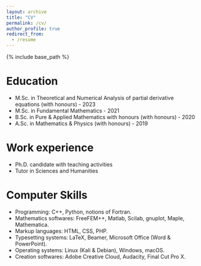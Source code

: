 ```yaml
---
layout: archive
title: "CV"
permalink: /cv/
author_profile: true
redirect_from:
  - /resume
---
```


{% include base_path %}

Education
======
* M.Sc. in Theoretical and Numerical Analysis of partial derivative equations (with honours) - 2023
* M.Sc. in Fundamental Mathematics - 2021
* B.Sc. in Pure & Applied Mathematics with honours (with honours) - 2020
* A.Sc. in Mathematics & Physics (with honours) - 2019

Work experience
======
* Ph.D. candidate with teaching activities
* Tutor in Sciences and Humanities

Computer Skills
======
* Programming: C++, Python, notions of Fortran.  
* Mathematics softwares: FreeFEM++, Matlab, Scilab, gnuplot, Maple, Mathematica.
* Markup languages: HTML, CSS, PHP.
* Typesetting systems: LaTeX, Beamer, Microsoft Office (Word & PowerPoint). 
* Operating systems: Linux (Kali & Debian), Windows, macOS. 
* Creation softwares: Adobe Creative Cloud, Audacity, Final Cut Pro X. 


